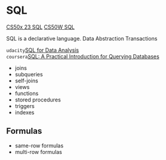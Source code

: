 # SQL

[CS50x 23 SQL](https://www.youtube.com/watch?v=zrCLRC3Ci1c&list=PLhQjrBD2T380F_inVRXMIHCqLaNUd7bN4&index=9)
[CS50W SQL](https://www.youtube.com/watch?v=YzP164YANAU)

SQL is a declarative language.
Data Abstraction
Transactions

`udacity`[SQL for Data Analysis](https://www.udacity.com/course/sql-for-data-analysis--ud198)  
`coursera`[SQL: A Practical Introduction for Querying Databases](https://www.coursera.org/learn/sql-practical-introduction-for-querying-databases)  

- joins
- subqueries
- self-joins
- views
- functions
- stored procedures
- triggers
- indexes

## Formulas
- same-row formulas
- multi-row formulas
